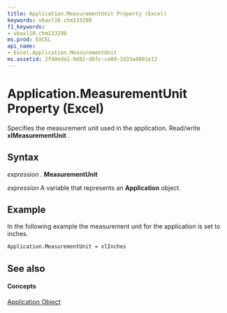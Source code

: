 ```yaml
---
title: Application.MeasurementUnit Property (Excel)
keywords: vbaxl10.chm133298
f1_keywords:
- vbaxl10.chm133298
ms.prod: EXCEL
api_name:
- Excel.Application.MeasurementUnit
ms.assetid: 2f48eda1-9d82-d8fc-ce89-2d33a4801e12
---
```



# Application.MeasurementUnit Property (Excel)

Specifies the measurement unit used in the application. Read/write  **xlMeasurementUnit** .


## Syntax

 _expression_ . **MeasurementUnit**

 _expression_ A variable that represents an **Application** object.


## Example

In the following example the measurement unit for the application is set to inches.


```vb
Application.MeasurementUnit = xlInches
```


## See also


#### Concepts


[Application Object](application-object-excel.md)

